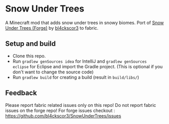 # Snow Under Trees
A Minecraft mod that adds snow under trees in snowy biomes.
Port of [Snow Under Trees (Forge)](https://github.com/bl4ckscor3/SnowUnderTrees) by [bl4ckscor3](https://github.com/bl4ckscor3) to fabric.

## Setup and build
- Clone this repo.
- Run `gradlew genSources idea` for IntelliJ and `gradlew genSources eclipse` for Eclipse and import the Gradle project. (This is optional if you don't want to change the source code)
- Run `gradlew build` for creating a build (result in `build/libs/`)

## Feedback
Please report fabric related issues only on this repo! Do not report fabric issues on the forge repo!
For forge issues checkout : https://github.com/bl4ckscor3/SnowUnderTrees/issues